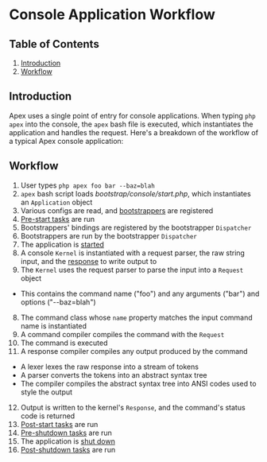 # Console Application Workflow

## Table of Contents
1. [Introduction](#introduction)
2. [Workflow](#workflow)

<h2 id="introduction">Introduction</h2>

Apex uses a single point of entry for console applications.  When typing `php apex` into the console, the `apex` bash file is executed, which instantiates the application and handles the request.  Here's a breakdown of the workflow of a typical Apex console application:

<h2 id="workflow">Workflow</h2>

1. User types `php apex foo bar --baz=blah`
2. `apex` bash script loads *bootstrap/console/start.php*, which instantiates an `Application` object
3. Various configs are read, and [bootstrappers](bootstrappers) are registered
4. [Pre-start tasks](application#pre-start-tasks) are run
  1. Bootstrappers' bindings are registered by the bootstrapper `Dispatcher`
  2. Bootstrappers are run by the bootstrapper `Dispatcher`
5. The application is [started](application#start-task)
6. A console `Kernel` is instantiated with a request parser, the raw string input, and the [response](console-requests-responses#responses) to write output to
7. The `Kernel` uses the request parser to parse the input into a `Request` object
  * This contains the command name ("foo") and any arguments ("bar") and options ("--baz=blah")
8. The command class whose `name` property matches the input command name is instantiated
9. A command compiler compiles the command with the `Request`
10. The command is executed
11. A response compiler compiles any output produced by the command
  * A lexer lexes the raw response into a stream of tokens
  * A parser converts the tokens into an abstract syntax tree
  * The compiler compiles the abstract syntax tree into ANSI codes used to style the output
12. Output is written to the kernel's `Response`, and the command's status code is returned
13. [Post-start tasks](application#post-start-tasks) are run
14. [Pre-shutdown tasks](application#pre-shutdown-tasks) are run
15. The application is [shut down](application#shutdown-task)
16. [Post-shutdown tasks](application#post-shutdown-tasks) are run
